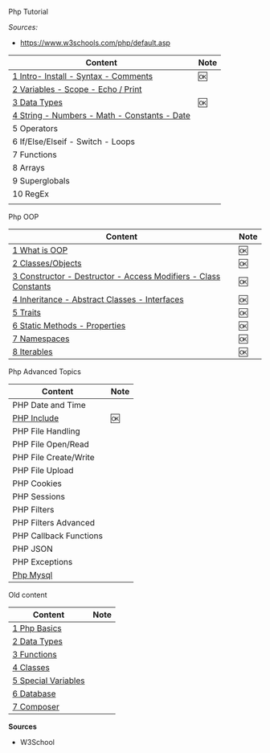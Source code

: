 
Php Tutorial

*Sources:*

- https://www.w3schools.com/php/default.asp


Content                                                                               | Note
--------------------------------------------------------------------------------------|-----
[1 Intro- Install - Syntax - Comments](./php-w3-01-intro.md)                          | 🆗
[2 Variables - Scope - Echo / Print ](./php-w3-02-variables.md)                       |
[3 Data Types](./php-w3-03-data-types.md)                                             | 🆗
[4 String - Numbers - Math - Constants - Date](./php-w3-04-string-and-other-types.md) |
5 Operators                                                                           |
6 If/Else/Elseif - Switch - Loops                                                     |
7 Functions                                                                           |
8 Arrays                                                                              |
9 Superglobals                                                                        |
10 RegEx                                                                              |
[](./php-w3)                                                                          |

Php OOP

Content                                                                                         | Note
------------------------------------------------------------------------------------------------|-----
[1 What is OOP](./php-oop-01-intro.md)                                                          | 🆗
[2 Classes/Objects](./php-oop-02-classes.md)                                                    | 🆗
[3 Constructor - Destructor - Access Modifiers - Class Constants ](./php-oop-03-constructor.md) | 🆗
[4 Inheritance - Abstract Classes - Interfaces ](./php-oop-04-inheritance.md)                   | 🆗
[5 Traits](./php-oop-05-traits.md)                                                              | 🆗
[6 Static Methods - Properties](./php-oop-06-static-method-props.md)                            | 🆗
[7 Namespaces](./php-oop-07-namespaces.md)                                                      | 🆗
[8 Iterables](./php-oop-08-iterables.md)                                                        | 🆗

Php Advanced Topics

Content                                | Note
---------------------------------------|-----
PHP Date and Time                      |
[PHP Include](./php-adv-02-include.md) | 🆗
PHP File Handling                      |
PHP File Open/Read                     |
PHP File Create/Write                  |
PHP File Upload                        |
PHP Cookies                            |
PHP Sessions                           |
PHP Filters                            |
PHP Filters Advanced                   |
PHP Callback Functions                 |
PHP JSON                               |
PHP Exceptions                         |
[Php Mysql](./php-mysql-tutor.md)      |




Old content

Content                                              | Note
-----------------------------------------------------|-----
[1 Php Basics](./php-01-basics.md)                   |
[2 Data Types](./php-02-data-types-1.md)             |
[3 Functions](./php-03-functions.md)                 |
[4 Classes](./php-04-classes.md)                     |
[5 Special Variables](./php-05-Special-Variables.md) |
[6 Database](./php-06-Database.md)                   |
[7 Composer](./php-07-Composer.md)                   |


**Sources**

- W3School